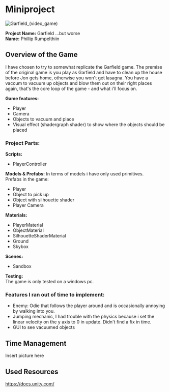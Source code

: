 # Miniproject
![Garfield_(video_game)](https://github.com/user-attachments/assets/72f081ea-30ec-483d-a4ad-b6a42287c13e)

**Project Name:** Garfield ...but worse
<br> **Name:** Phillip Rumpelthiin

## Overview of the Game
I have chosen to try to somewhat replicate the Garfield game. The premise of the original game is you play as Garfield and have to clean up the house before Jon gets home, otherwise you won't get lasagna. You have a vaccum to vacuum up objects and blow them out on their right places again, that's the core loop of the game - and what i'll focus on. 

**Game features:** 
* Player 
* Camera 
* Objects to vacuum and place
* Visual effect (shadergraph shader) to show where the objects should be placed 

### Project Parts:
**Scripts:** 
* PlayerController

**Models & Prefabs:**
In terms of models i have only used primitives. 
<br> Prefabs in the game: 
* Player
* Object to pick up
* Object with silhouette shader
* Player Camera

**Materials:**
* PlayerMaterial
* ObjectMaterial
* SilhouetteShaderMaterial
* Ground
* Skybox

**Scenes:** 
* Sandbox

**Testing:**
<br> The game is only tested on a windows pc. 

### Features I ran out of time to implement: 
* Enemy: Odie that follows the player around and is occasionally annoying by walking into you.
* Jumping mechanic, I had trouble with the physics because i set the linear velocity on the y axis to 0 in update. Didn't find a fix in time.
* GUI to see vacuumed objects 

## Time Management
Insert picture here

## Used Resources
https://docs.unity.com/








